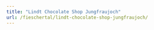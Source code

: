 ```yaml
---
title: "Lindt Chocolate Shop Jungfraujoch"
url: /fieschertal/lindt-chocolate-shop-jungfraujoch/
---
```

